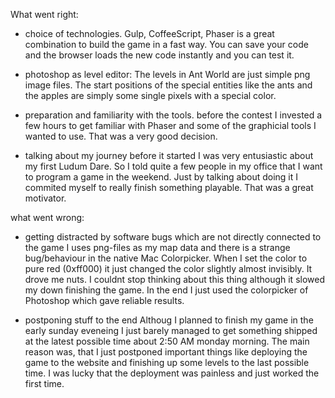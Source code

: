 What went right:
- choice of technologies.
Gulp, CoffeeScript, Phaser is a great combination to build the game in a fast way. You can save your code and the browser loads the new code instantly and you can test it.

- photoshop as level editor: 
The levels in Ant World are just simple png image files. The start positions of the special entities like the ants and the apples are simply some single pixels with a special color.

- preparation and familiarity with the tools.
before the contest I invested a few hours to get familiar with Phaser and some of the graphicial tools I wanted to use. That was a very good decision.

- talking about my journey before it started
I was very entusiastic about my first Ludum Dare. So I told quite a few people in my office that I want to program a game in the weekend. Just by talking about doing it I commited myself to really finish something playable. That was a great motivator.


what went wrong:
- getting distracted by software bugs which are not directly connected to the game
I uses png-files as my map data and there is a strange bug/behaviour in the native Mac Colorpicker. When I set the color to pure red (0xff000) it just changed the color slightly almost invisibly. It drove me nuts. I couldnt stop thinking about this thing although it slowed my down finishing the game.
In the end I just used the colorpicker of Photoshop which gave reliable results.

- postponing stuff to the end
Althoug I planned to finish my game in the early sunday eveneing I just barely managed to get something shipped at the latest possible time about 2:50 AM monday morning. The main reason was, that I just postponed important things like deploying the game to the website and finishing up some levels to the last possible time. I was lucky that the deployment was painless and just worked the first time.
